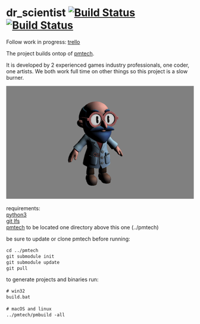 # dr_scientist [![Build Status](https://travis-ci.org/polymonster/dr_scientist.svg?branch=master)](https://travis-ci.org/polymonster/dr_scientist) [![Build Status](https://ci.appveyor.com/api/projects/status/github/polymonster/dr_scientist?branch=master&svg=true&passingText=win32-passing&pendingText=win32-pending&failingText=win32-failing)](https://ci.appveyor.com/project/polymonster/dr-scientist)

Follow work in progress: [trello](https://trello.com/b/MC3BGwCk/dr-scientist)

The project builds ontop of [pmtech](https://github.com/polymonster/pmtech.git). 

It is developed by 2 experienced games industry professionals, one coder, one artists. We both work full time on other things so this project is a slow burner.

![alt text](images/ds.png)

requirements:   
[python3](https://www.python.org/download/releases/3.0)  
[git lfs](https://git-lfs.github.com/)  
[pmtech](https://github.com/polymonster/pmtech.git) to be located one directory above this one (../pmtech)  

be sure to update or clone pmtech before running:
```
cd ../pmtech
git submodule init
git submodule update
git pull
```

to generate projects and binaries run:  
```
# win32
build.bat

# macOS and linux
../pmtech/pmbuild -all
```




